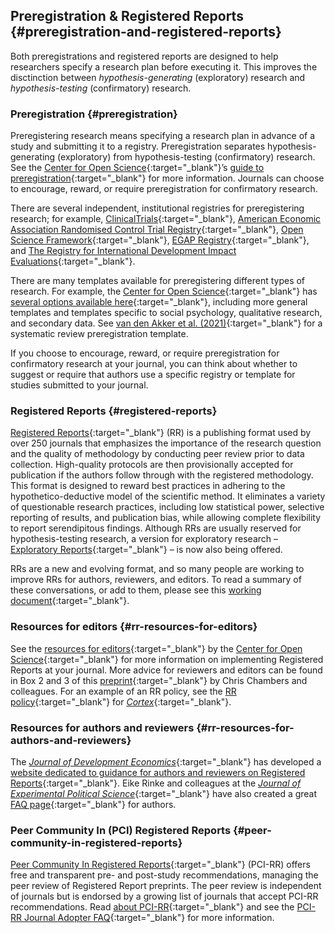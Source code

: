 ## Preregistration & Registered Reports {#preregistration-and-registered-reports}

Both preregistrations and registered reports are designed to help researchers specify a research plan before executing it. This improves the disctinction between *hypothesis-generating*  (exploratory) research and *hypothesis-testing* (confirmatory) research.

### Preregistration {#preregistration}

Preregistering research means specifying a research plan in advance of a study and submitting it to a registry. Preregistration separates hypothesis-generating (exploratory) from hypothesis-testing (confirmatory) research. See the [Center for Open Science](https://www.cos.io/){:target="_blank"}’s [guide to preregistration](https://www.cos.io/initiatives/prereg){:target="_blank"} for more information. Journals can choose to encourage, reward, or require preregistration for confirmatory research.

There are several independent, institutional registries for preregistering research; for example, [ClinicalTrials](http://clinicaltrials.gov/){:target="_blank"}, [American Economic Association Randomised Control Trial Registry](https://www.socialscienceregistry.org/){:target="_blank"}, [Open Science Framework](http://openscienceframework.org/){:target="_blank"}, [EGAP Registry](https://egap.org/registry-0/){:target="_blank"}, and [The Registry for International Development Impact Evaluations](https://ridie.3ieimpact.org/){:target="_blank"}.

There are many templates available for preregistering different types of research. For example, the [Center for Open Science](https://www.cos.io/){:target="_blank"} has [several options available here](https://osf.io/registries/osf/new?view_only=){:target="_blank"}, including more general templates and templates specific to social psychology, qualitative research, and secondary data. See [van den Akker et al. (2021)](https://osf.io/preprints/metaarxiv/3nbea/){:target="_blank"} for a systematic review preregistration template.

If you choose to encourage, reward, or require preregistration for confirmatory research at your journal, you can think about whether to suggest or require that authors use a specific registry or template for studies submitted to your journal.

### Registered Reports {#registered-reports}

[Registered Reports](https://www.cos.io/initiatives/registered-reports){:target="_blank"} (RR) is a publishing format used by over 250 journals that emphasizes the importance of the research question and the quality of methodology by conducting peer review prior to data collection. High-quality protocols are then provisionally accepted for publication if the authors follow through with the registered methodology. This format is designed to reward best practices in adhering to the hypothetico-deductive model of the scientific method. It eliminates a variety of questionable research practices, including low statistical power, selective reporting of results, and publication bias, while allowing complete flexibility to report serendipitous findings. Although RRs are usually reserved for hypothesis-testing research, a version for exploratory research – [Exploratory Reports](https://www.sciencedirect.com/science/article/pii/S0010945217302393?via%3Dihub){:target="_blank"} – is now also being offered.

RRs are a new and evolving format, and so many people are working to improve RRs for authors, reviewers, and editors. To read a summary of these conversations, or add to them, please see this [working document](https://bit.ly/RRsSIPS){:target="_blank"}.

### Resources for editors {#rr-resources-for-editors}

See the [resources for editors](https://www.cos.io/initiatives/registered-reports){:target="_blank"} by the [Center for Open Science](http://www.cos.io/){:target="_blank"} for more information on implementing Registered Reports at your journal. More advice for reviewers and editors can be found in Box 2 and 3 of this [preprint](https://osf.io/preprints/metaarxiv/43298/){:target="_blank"} by Chris Chambers and colleagues. For an example of an RR policy, see the [RR policy](http://cdn.elsevier.com/promis_misc/PROMIS%20pub_idt_CORTEX%20Guidelines_RR_29_04_2013.pdf){:target="_blank"} for [*Cortex*](https://www.journals.elsevier.com/cortex){:target="_blank"}.

### Resources for authors and reviewers {#rr-resources-for-authors-and-reviewers}

The [*Journal of Development Economics*](https://www.journals.elsevier.com/journal-of-development-economics){:target="_blank"} has developed a [website dedicated to guidance for authors and reviewers on Registered Reports](http://jde-preresultsreview.org/){:target="_blank"}. Eike Rinke and colleagues at the [*Journal of Experimental Political Science*](https://www.cambridge.org/core/journals/journal-of-experimental-political-science){:target="_blank"} have also created a great [FAQ page](https://www.cambridge.org/core/journals/journal-of-experimental-political-science/information/faqs-for-registered-reports){:target="_blank"} for authors.

### Peer Community In (PCI) Registered Reports {#peer-community-in-registered-reports}

[Peer Community In Registered Reports](https://rr.peercommunityin.org/){:target="_blank"} (PCI-RR) offers free and transparent pre- and post-study recommendations, managing the peer review of Registered Report preprints. The peer review is independent of journals but is endorsed by a growing list of journals that accept PCI-RR recommendations. Read [about PCI-RR](https://rr.peercommunityin.org/about/about){:target="_blank"} and see the [PCI-RR Journal Adopter FAQ](https://rr.peercommunityin.org/about/journal_adopter_faq){:target="_blank"} for more information.
